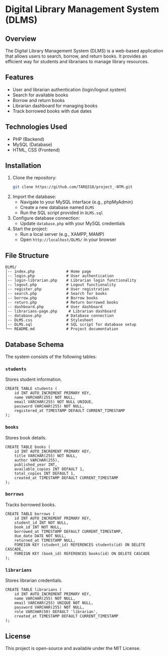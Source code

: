 # Digital Library Management System (DLMS)

## Overview
The Digital Library Management System (DLMS) is a web-based application that allows users to search, borrow, and return books. It provides an efficient way for students and librarians to manage library resources.

## Features
- User and librarian authentication (login/logout system)
- Search for available books
- Borrow and return books
- Librarian dashboard for managing books
- Track borrowed books with due dates

## Technologies Used
- PHP (Backend)
- MySQL (Database)
- HTML, CSS (Frontend)

## Installation
1. Clone the repository:
   ```sh
   git clone https://github.com/TARQ318/project_-NTM.git
   ```
2. Import the database:
   - Navigate to your MySQL interface (e.g., phpMyAdmin)
   - Create a new database named `DLMS`
   - Run the SQL script provided in `DLMS.sql`
3. Configure database connection:
   - Update `database.php` with your MySQL credentials
4. Start the project:
   - Run a local server (e.g., XAMPP, MAMP)
   - Open `http://localhost/DLMS/` in your browser

## File Structure
```
DLMS/
│-- index.php              # Home page
│-- login.php              # User authentication
│-- login-librarian.php    # Librarian login functionality
│-- logout.php             # Logout functionality
│-- register.php           # User registration
│-- search.php             # Search for books
│-- borrow.php             # Borrow books
│-- return.php             # Return borrowed books
│-- dashboard.php          # User dashboard
│-- librarians-page.php     # Librarian dashboard
│-- database.php           # Database connection
│-- DLMS.css               # Stylesheet
│-- DLMS.sql               # SQL script for database setup
└── README.md              # Project documentation
```

## Database Schema
The system consists of the following tables:

### `students`
Stores student information.
```
CREATE TABLE students (
    id INT AUTO_INCREMENT PRIMARY KEY,
    name VARCHAR(255) NOT NULL,
    email VARCHAR(255) NOT NULL UNIQUE,
    password VARCHAR(255) NOT NULL,
    registered_at TIMESTAMP DEFAULT CURRENT_TIMESTAMP
);
```

### `books`
Stores book details.
```
CREATE TABLE books (
    id INT AUTO_INCREMENT PRIMARY KEY,
    title VARCHAR(255) NOT NULL,
    author VARCHAR(255),
    published_year INT,
    available_copies INT DEFAULT 1,
    total_copies INT DEFAULT 1,
    created_at TIMESTAMP DEFAULT CURRENT_TIMESTAMP
);
```

### `borrows`
Tracks borrowed books.
```
CREATE TABLE borrows (
    id INT AUTO_INCREMENT PRIMARY KEY,
    student_id INT NOT NULL,
    book_id INT NOT NULL,
    borrowed_at TIMESTAMP DEFAULT CURRENT_TIMESTAMP,
    due_date DATE NOT NULL,
    returned_at TIMESTAMP NULL,
    FOREIGN KEY (student_id) REFERENCES students(id) ON DELETE CASCADE,
    FOREIGN KEY (book_id) REFERENCES books(id) ON DELETE CASCADE
);
```

### `librarians`
Stores librarian credentials.
```
CREATE TABLE librarians (
    id INT AUTO_INCREMENT PRIMARY KEY,
    name VARCHAR(255) NOT NULL,
    email VARCHAR(255) UNIQUE NOT NULL,
    password VARCHAR(255) NOT NULL,
    role VARCHAR(50) DEFAULT 'librarian',
    created_at TIMESTAMP DEFAULT CURRENT_TIMESTAMP
);
```

## License
This project is open-source and available under the MIT License.

